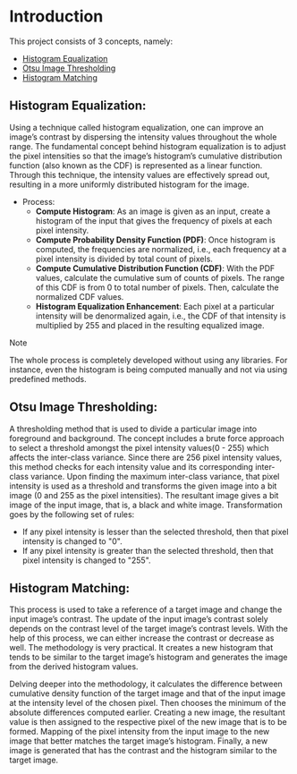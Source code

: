 # Introduction
This project consists of 3 concepts, namely:
  - [Histogram Equalization](https://github.com/Rhuthvik-D/Computer-Vision-Project/new/main?filename=README.md#histogram-equalization)
  - [Otsu Image Thresholding](https://github.com/Rhuthvik-D/Computer-Vision-Project/new/main?filename=README.md#otsu-image-thresholding)
  - [Histogram Matching](https://github.com/Rhuthvik-D/Computer-Vision-Project/new/main?filename=README.md#histogram-matching)

## Histogram Equalization:
Using a technique called histogram equalization, one can improve an image’s contrast by 
dispersing the intensity values throughout the whole range. The fundamental concept behind 
histogram equalization is to adjust the pixel intensities so that the image’s histogram’s 
cumulative distribution function (also known as the CDF) is represented as a linear function. 
Through this technique, the intensity values are effectively spread out, resulting in a more 
uniformly distributed histogram for the image. 
  - Process:
      - **Compute Histogram**: As an image is given as an input, create a histogram of the input 
that gives the frequency of pixels at each pixel intensity.
      - **Compute Probability Density Function (PDF)**: Once histogram is computed, the frequencies are normalized, i.e., each 
frequency at a pixel intensity is divided by total count of pixels.
      - **Compute Cumulative Distribution Function (CDF)**:  With the PDF values, calculate the cumulative sum of counts of pixels. 
The range of this CDF is from 0 to total number of pixels. Then, calculate the normalized 
CDF values.
      - **Histogram Equalization Enhancement**:  Each pixel at a particular intensity will be 
denormalized again, i.e., the CDF of that intensity is multiplied by 255 and placed in the 
resulting equalized image.
> [!NOTE]
> The whole process is completely developed without using any libraries. For instance, even the histogram is being computed manually and not via using predefined methods.

## Otsu Image Thresholding:
A thresholding method that is used to divide a particular image into foreground and background. The concept includes a brute force approach to select a threshold amongst the pixel intensity values(0 - 255) which affects the inter-class variance. Since there are 256 pixel intensity 
values, this method checks for each intensity value and its corresponding inter-class variance. Upon finding the maximum inter-class variance, that pixel intensity is used as a threshold and transforms the given image into a bit image (0 and 255 as the pixel intensities). The resultant image gives
a bit image of the input image, that is, a black and white image. Transformation goes by the following set of rules:
  - If any pixel intensity is lesser than the selected threshold, then that pixel intensity is changed to "0".
  - If any pixel intensity is greater than the selected threshold, then that pixel intensity is changed to "255".

## Histogram Matching:
 This process is used to take a reference of a target image and change the input 
image’s contrast. The update of the input image’s contrast solely depends on the contrast level of the 
target image’s contrast levels. With the help of this process, we can either increase the contrast or 
decrease as well. The methodology is very practical. It creates a new histogram that tends to be similar 
to the target image’s histogram and generates the image from the derived histogram values.  

Delving deeper into the methodology, it calculates the difference between cumulative density function 
of the target image and that of the input image at the intensity level of the chosen pixel. Then chooses 
the minimum of the absolute differences computed earlier. Creating a new image, the resultant value is 
then assigned to the respective pixel of the new image that is to be formed. Mapping of the pixel 
intensity from the input image to the new image that better matches the target image’s histogram. 
Finally, a new image is generated that has the contrast and the histogram similar to the target image. 
